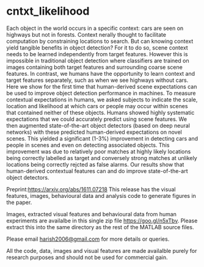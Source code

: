 # cntxt_likelihood
Each object in the world occurs in a specific context: cars are seen on highways but not in forests. Context nerally thought to facilitate computation by constraining locations to search. But can knowing context yield tangible benefits in object detection? For it to do so, scene context needs to be learned independently from target features. However this is impossible in traditional object detection where classifiers are trained on images containing both target features and surrounding coarse scene features. In contrast, we humans have the opportunity to learn context and target features separately, such as when we see highways without cars. Here we show for the first time that human-derived scene expectations can be used to improve object detection performance in machines. 
To measure contextual expectations in humans, we asked subjects to indicate the scale, location and likelihood at which cars or people may occur within scenes that contained neither of these objects. Humans showed highly systematic expectations that we could accurately predict using scene features. We then augmented state-of-the-art object detectors (based on deep neural networks) with these predicted human-derived expectations on novel scenes. This yielded a significant (1-3%) improvement in detecting cars and people in scenes and even on detecting associated objects. This improvement was due to relatively poor matches at highly likely locations being correctly labelled as target and conversely strong matches at unlikely locations being correctly rejcted as false alarms. Our results show that human-derived contextual features can and do improve state-of-the-art object detectors.

Preprint:https://arxiv.org/abs/1611.07218 This release has the visual features, images, behavioural data and analysis code to generate figures in the paper.

Images, extracted visual features and behavioural data from human experiments are availalbe in this single zip file https://goo.gl/n5xTbv. Please extract this into the same directory as the rest of the MATLAB source files.

Please email harish2006@gmail.com for more details or queries.

All the code, data, images and visual features are made availalble purely for research purposes and should not be used for commercial gain.

